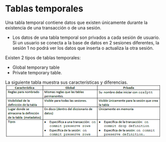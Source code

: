 # Tablas temporales
Una tabla temporal contiene datos que existen únicamente durante la existencia de una transacción o de una sesión.
* Los datos de una tabla temporal son privados a cada sesión de usuario. Si un usuario se conecta a la base de datos en 2 sesiones diferentes, la sesión 1 no podrá ver los datos que inserta o actualiza la otra sesión.

Existen 2 tipos de tablas temporales:
* Global temporary table
* Private temporary table.

La siguiente tabla muestra sus características y diferencias.
<img src="./img/tipos_tablas_temporales.PNG">

